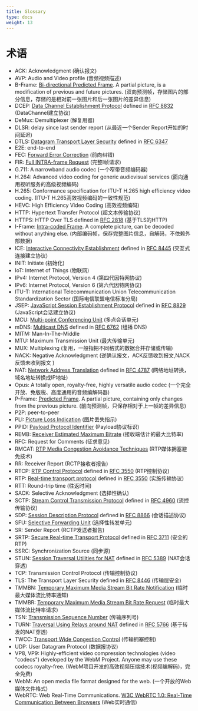 ```yaml
---
title: Glossary
type: docs
weight: 13
---
```


# 术语

* ACK: Acknowledgment  (确认报文)
* AVP:  Audio and Video profile (音频视频描述)
* B-Frame: [Bi-directional Predicted Frame](../06-media-communication/#intra-and-inter-frame-compression). A partial picture, is a modification of previous and future pictures. (双向预测帧，存储图片的部分信息，存储的是相对前一张图片和后一张图片的差异信息)
* DCEP: [Data Channel Establishment Protocol](../07-data-communication/#dcep) defined in [RFC 8832](https://datatracker.ietf.org/doc/html/rfc8832) (DataChannel建立协议)
* DeMux: Demultiplexer (解复用器)
* DLSR: delay since last sender report (从最近一个Sender Report开始的时间延迟)
* DTLS: [Datagram Transport Layer Security](../04-securing/#dtls) defined in [RFC 6347](https://datatracker.ietf.org/doc/html/rfc6347) 
* E2E: end-to-end
* FEC: [Forward Error Correction](../06-media-communication/#forward-error-correction) (前向纠错)
* FIR: [Full INTRA-frame Request](../06-media-communication/#full-intra-frame-request-fir-and-picture-loss-indication-pli)  (完整I帧请求)
* G.711: A narrowband audio codec (一个窄带音频编码器)
* H.264: Advanced video coding for generic audiovisual services  (面向通用视听服务的高级视频编码)
* H.265: Conformance specification for ITU-T H.265 high efficiency video coding. (ITU-T H.265高效视频编码的一致性规范)
* HEVC: High Efficiency Video Coding (高效视频编码)
* HTTP: Hypertext Transfer Protocol (超文本传输协议)
* HTTPS: HTTP Over TLS defined in [RFC 2818](https://datatracker.ietf.org/doc/html/rfc2818)  (基于TLS的HTTP)
* I-Frame: [Intra-coded Frame](../06-media-communication/#intra-and-inter-frame-compression). A complete picture, can be decoded without anything else. (内部编码帧，保存完整图片信息，自解码，不依赖外部数据)
* ICE: [Interactive Connectivity Establishment](../03-connecting/#ice) defined in [RFC 8445](https://datatracker.ietf.org/doc/html/rfc8445)  (交互式连接建立协议)
* INIT: Initiate (初始化)
* IoT: Internet of Things (物联网)
* IPv4: Internet Protocol, Version 4 (第四代因特网协议)
* IPv6: Internet Protocol, Version 6 (第六代因特网协议)
* ITU-T: International Telecommunication Union Telecommunication Standardization Sector (国际电信联盟电信标准分局)
* JSEP: [JavaScript Session Establishment Protocol](../02-signaling/#what-is-the-session-description-protocol-sdp) defined in [RFC 8829](https://datatracker.ietf.org/doc/html/rfc8829)  (JavaScript会话建立协议)
* MCU: [Multi-point Conferencing Unit](../08-applied-webrtc/#mcu) (多点会话单元)
* mDNS: [Multicast DNS](../03-connecting/#mdns) defined in [RFC 6762](https://datatracker.ietf.org/doc/html/rfc6762)  (组播 DNS)
* MITM: Man-In-The-Middle 
* MTU: Maximum Transmission Unit (最大传输单元)
* MUX: Multiplexing  (复用，一般指把不同格式的数据合并存储或传输)
* NACK: Negative Acknowledgment  (逆确认报文，ACK反馈收到报文,NACK反馈未收到报文 )
* NAT: [Network Address Translation](../03-connecting/#nat-mapping) defined in [RFC 4787](https://datatracker.ietf.org/doc/html/rfc4787)   (网络地址转换，域名地址转换成IP地址)
* Opus: A totally open, royalty-free, highly versatile audio codec (一个完全开放、免版税、高度通用的音频编解码器)
* P-Frame: [Predicted Frame](../06-media-communication/#intra-and-inter-frame-compression). A partial picture, containing only changes from the previous picture. (前向预测帧，只保存相对于上一帧的差异信息)
* P2P: peer-to-peer
* PLI: [Picture Loss Indication](../06-media-communication/#full-intra-frame-request-fir-and-picture-loss-indication-pli)  (图片丢失指示)
* PPID: [Payload Protocol Identifier](../07-data-communication/#payload-protocol-identifier)  (Payload协议标识)
* REMB: [Receiver Estimated Maximum Bitrate](../06-media-communication/#tmmbr-tmmbn-and-remb) (接收端估计的最大比特率)
* RFC: Request for Comments (征求意见)
* RMCAT: [RTP Media Congestion Avoidance Techniques](../06-media-communication/#generating-a-bandwidth-estimate)  (RTP媒体拥塞避免技术)
* RR: Receiver Report (RCTP接收者报告)
* RTCP: [RTP Control Protocol](../10-history-of-webrtc/#rtp) defined in [RFC 3550](https://datatracker.ietf.org/doc/html/rfc3550) (RTP控制协议)
* RTP: [Real-time transport protocol](../10-history-of-webrtc/#rtp) defined in [RFC 3550](https://datatracker.ietf.org/doc/html/rfc3550) (实施传输协议)
* RTT: Round-trip time  (往返时间)
* SACK: Selective Acknowledgment (选择性确认)
* SCTP: [Stream Control Transmission Protocol](../07-data-communication/#stream-control-transmission-protocol) defined in [RFC 4960](https://datatracker.ietf.org/doc/html/rfc4960) (流控传输协议)
* SDP: [Session Description Protocol](../02-signaling/#what-is-the-session-description-protocol-sdp) defined in [RFC 8866](https://datatracker.ietf.org/doc/html/rfc8866) (会话描述协议)
* SFU: [Selective Forwarding Unit](../08-applied-webrtc/#selective-forwarding-unit) (选择性转发单元)
* SR: Sender Report  (RCTP发送者报告)
* SRTP: [Secure Real-time Transport Protocol](../04-securing/#srtp) defined in [RFC 3711](https://datatracker.ietf.org/doc/html/rfc3711) (安全的RTP)
* SSRC: Synchronization Source (同步源)
* STUN: [Session Traversal Utilities for NAT](../03-connecting/#stun) defined in [RFC 5389](https://datatracker.ietf.org/doc/html/rfc5389)  (NAT会话穿透)
* TCP: Transmission Control Protocol (传输控制协议)
* TLS: The Transport Layer Security defined in [RFC 8446](https://datatracker.ietf.org/doc/html/rfc8446) (传输层安全)
* TMMBN: [Temporary Maximum Media Stream Bit Rate Notification](../06-media-communication/#tmmbr-tmmbn-and-remb) (临时最大媒体流比特率通知)
* TMMBR: [Temporary Maximum Media Stream Bit Rate Request](../06-media-communication/#tmmbr-tmmbn-and-remb) (临时最大媒体流比特率请求)
* TSN: [Transmission Sequence Number](../07-data-communication/#transmission-sequence-number) (传输序列号)
* TURN: [Traversal Using Relays around NAT](../03-connecting/#turn) defined in [RFC 5766](https://datatracker.ietf.org/doc/html/rfc5766) (基于转发的NAT穿透)
* TWCC: [Transport Wide Congestion Control](../06-media-communication/#transport-wide-congestion-control) (传输拥塞控制)
* UDP: User Datagram Protocol (数据报协议)
* VP8, VP9: Highly-efficient video compression technologies (video "codecs") developed by the WebM Project. Anyone may use these codecs royalty-free.  (WebM项目开发的高效视频压缩技术(视频编解码)，完全免费)
* WebM: An open media file format designed for the web. (一个开放的Web媒体文件格式)
* WebRTC: Web Real-Time Communications. [W3C WebRTC 1.0: Real-Time Communication Between Browsers](https://www.w3.org/TR/webrtc/) (Web实时通信)

